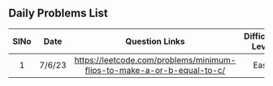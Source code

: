 
## Daily Problems List

| SlNo | Date    |                             Question Links                         | Difficulty Level  | remarks      | comment      |
| :--:| :-------:| :----------------------------------------------------------------------------------:| :---------------: | :----------: | :----------: |
| 1   |7/6/23 | https://leetcode.com/problems/minimum-flips-to-make-a-or-b-equal-to-c/                 | Easy              | easy |

